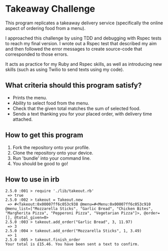 # Takeaway Challenge #

  This program replicates a takeaway delivery service (specifically the online aspect of ordering food from a menu).

  I approached this challenge by using TDD and debugging with Rspec tests to reach my final version. I wrote out a Rspec test that described my aim and then followed the error messages to create source-code that corresponded to those errors.

  It acts as practice for my Ruby and Rspec skills, as well as introducing new skills (such as using Twilio to send texts using my code).

## What criteria should this program satisfy?
  - Prints the menu.
  - Ability to select food from the menu.
  - Check that the given total matches the sum of selected food.
  - Sends a text thanking you for your placed order, with delivery time attached.

## How to get this program

  1. Fork the repository onto your profile.
  2. Clone the repository onto your device.
  3. Run 'bundle' into your command line.
  4. You should be good to go!

## How to use in irb
```shell
2.5.0 :001 > require './lib/takeout.rb'
 => true
2.5.0 :002 > takeout = Takeout.new
 => #<Takeout:0x00007ff6c053c938 @menu=#<Menu:0x00007ff6c053c910 @menu_list=["Mozzarella Sticks", "Garlic Bread", "Chicken Bites", "Margherita Pizza", "Pepperoni Pizza", "Vegetarian Pizza"]>, @order=[], @total_given=0>
2.5.0 :003 > takeout.add_order("Garlic Bread", 3, 11.97)
 => 3
2.5.0 :004 > takeout.add_order("Mozzarella Sticks", 1, 3.49)
 => 1
2.5.0 :005 > takeout.finish_order
Your total is £15.46. You have been sent a text to confirm.
```
